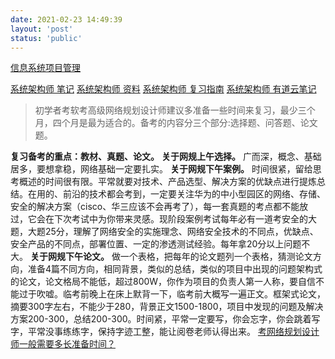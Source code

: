 ```yaml
---
date: 2021-02-23 14:49:39
layout: 'post'
status: 'public'
---
```

[信息系统项目管理](https://www.bilibili.com/video/BV1dJ41117Aa?p=1)

[系统架构师 笔记](https://github.com/lisahust/FDExam_Note)
[系统架构师 资料](https://mp.weixin.qq.com/s/ojzMFODodAnKkhNSmLg1kg)
[系统架构师 复习指南](https://mp.weixin.qq.com/s/WWohgIH96zoOhTkGAhv1bQ)
[系统架构师 有道云笔记](https://note.youdao.com/ynoteshare1/index.html?id=fcb5dfefd40b99bca2595eb2b357caf8&type=notebook)

> 初学者考软考高级网络规划设计师建议多准备一些时间来复习，最少三个月，四个月是最为适合的。备考的内容分三个部分:选择题、问答题、论文题。

**复习备考的重点：教材、真题、论文。**
**关于网规上午选择。**
广而深，概念、基础居多，要想拿稳，网络基础一定要扎实。
**关于网规下午案例。**
时间很紧，留给思考概述的时间很有限。平常就要对技术、产品选型、解决方案的优缺点进行提炼总结。在用的、前沿的技术都会考到，一定要关注华为的中小型园区的网络、存储、安全的解决方案（cisco、华三应该不会再考了），每一套真题的考点都不能放过，它会在下次考试中为你带来灵感。现阶段案例考试每年必有一道考安全的大题，大题25分，理解了网络安全的实施理念、网络安全技术的不同点，优缺点、安全产品的不同点，部署位置、一定的渗透测试经验。每年拿20分以上问题不大。
**关于网规下午论文。**
做一个表格，把每年的论文题列一个表格，猜测论文方向，准备4篇不同方向，相同背景，类似的总结，类似的项目中出现的问题架构式的论文，论文格局不能低，超过800W，你作为项目的负责人第一人称，要自信不能过于吹嘘。临考前晚上在床上默背一下，临考前大概写一遍正文。框架式论文，摘要300字左右，不能少于280，背景正文1500-1800，项目中发现的问题及解决方案200-300，总结200-300。时间紧，平常一定要写，你会忘字，你会跳着写字，平常没事练练字，保持字迹工整，能让阅卷老师认得出来。
[考网络规划设计师一般需要多长准备时间？](https://www.zhihu.com/question/20068815)
